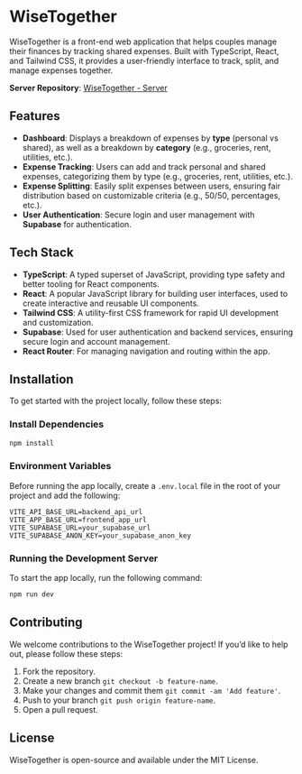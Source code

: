 # WiseTogether

WiseTogether is a front-end web application that helps couples manage their finances by tracking shared expenses. Built with TypeScript, React, and Tailwind CSS, it provides a user-friendly interface to track, split, and manage expenses together.

**Server Repository**: [WiseTogether - Server](https://github.com/WiseTogether/wisetogether-server.git)

## Features

- **Dashboard**: Displays a breakdown of expenses by **type** (personal vs shared), as well as a breakdown by **category** (e.g., groceries, rent, utilities, etc.).
- **Expense Tracking**: Users can add and track personal and shared expenses, categorizing them by type (e.g., groceries, rent, utilities, etc.).
- **Expense Splitting**: Easily split expenses between users, ensuring fair distribution based on customizable criteria (e.g., 50/50, percentages, etc.).
- **User Authentication**: Secure login and user management with **Supabase** for authentication.

## Tech Stack

- **TypeScript**: A typed superset of JavaScript, providing type safety and better tooling for React components.
- **React**: A popular JavaScript library for building user interfaces, used to create interactive and reusable UI components.
- **Tailwind CSS**: A utility-first CSS framework for rapid UI development and customization.
- **Supabase**: Used for user authentication and backend services, ensuring secure login and account management.
- **React Router**: For managing navigation and routing within the app.

## Installation

To get started with the project locally, follow these steps:

### Install Dependencies

```bash 
npm install
```

### Environment Variables

Before running the app locally, create a `.env.local` file in the root of your project and add the following:

```
VITE_API_BASE_URL=backend_api_url
VITE_APP_BASE_URL=frontend_app_url
VITE_SUPABASE_URL=your_supabase_url
VITE_SUPABASE_ANON_KEY=your_supabase_anon_key
```

### Running the Development Server

To start the app locally, run the following command:

```bash 
npm run dev
```

## Contributing

We welcome contributions to the WiseTogether project! If you’d like to help out, please follow these steps:

1. Fork the repository.
2. Create a new branch `git checkout -b feature-name`.
3. Make your changes and commit them `git commit -am 'Add feature'`.
4. Push to your branch `git push origin feature-name`.
5. Open a pull request.


## License

WiseTogether is open-source and available under the MIT License.
